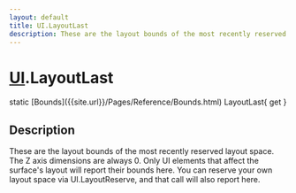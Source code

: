 ```yaml
---
layout: default
title: UI.LayoutLast
description: These are the layout bounds of the most recently reserved layout space. The Z axis dimensions are always 0. Only UI elements that affect the surface's layout will report their bounds here. You can reserve your own layout space via UI.LayoutReserve, and that call will also report here.
---
```

# [UI]({{site.url}}/Pages/Reference/UI.html).LayoutLast

<div class='signature' markdown='1'>
static [Bounds]({{site.url}}/Pages/Reference/Bounds.html) LayoutLast{ get }
</div>

## Description
These are the layout bounds of the most recently reserved
layout space. The Z axis dimensions are always 0. Only UI elements
that affect the surface's layout will report their bounds here. You
can reserve your own layout space via UI.LayoutReserve, and that
call will also report here.

